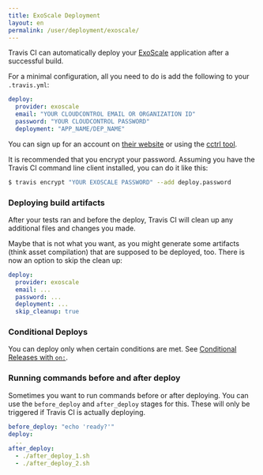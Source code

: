 ```yaml
---
title: ExoScale Deployment
layout: en
permalink: /user/deployment/exoscale/
---
```


Travis CI can automatically deploy your [ExoScale](https://www.exoscale.ch/) application after a successful build.

For a minimal configuration, all you need to do is add the following to your `.travis.yml`:

```yaml
deploy:
  provider: exoscale
  email: "YOUR CLOUDCONTROL EMAIL OR ORGANIZATION ID"
  password: "YOUR CLOUDCONTROL PASSWORD"
  deployment: "APP_NAME/DEP_NAME"
```

You can sign up for an account on [their website](https://www.exoscale.ch/) or using the [cctrl
tool](https://community.exoscale.ch/apps/quickstart/#Create_a_User_Account_if_you_havent_already).

It is recommended that you encrypt your password. Assuming you have the Travis CI command line client installed, you can do it like this:

```bash
$ travis encrypt "YOUR EXOSCALE PASSWORD" --add deploy.password
```

### Deploying build artifacts

After your tests ran and before the deploy, Travis CI will clean up any additional files and changes you made.

Maybe that is not what you want, as you might generate some artifacts (think asset compilation) that are supposed to be deployed, too. There is now an option to skip the clean up:

```yaml
deploy:
  provider: exoscale
  email: ...
  password: ...
  deployment: ...
  skip_cleanup: true
```

### Conditional Deploys

You can deploy only when certain conditions are met.
See [Conditional Releases with `on:`](/user/deployment#Conditional-Releases-with-on%3A).

### Running commands before and after deploy

Sometimes you want to run commands before or after deploying. You can use the `before_deploy` and `after_deploy` stages for this. These will only be triggered if Travis CI is actually deploying.

```yaml
before_deploy: "echo 'ready?'"
deploy:
  ..
after_deploy:
  - ./after_deploy_1.sh
  - ./after_deploy_2.sh
```
